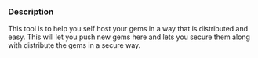 ### Description

This tool is to help you self host your gems in a way that is distributed and easy. This will let you push new gems here and lets you secure them along with distribute the gems in a secure way. 
